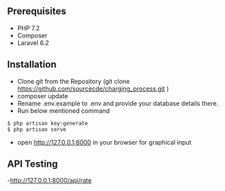 ## Prerequisites

- PHP 7.2
- Composer
- Laravel 6.2


## Installation

- Clone git from the Repository (git clone https://github.com/sourcecde/charging_process.git
)
- composer update
- Rename .env.example to .env and provide your database details there.
- Run below mentioned command
```
$ php artisan key:generate
$ php artisan serve
```
- open http://127.0.0.1:8000 in your browser for graphical input

## API Testing
-http://127.0.0.1:8000/api/rate
